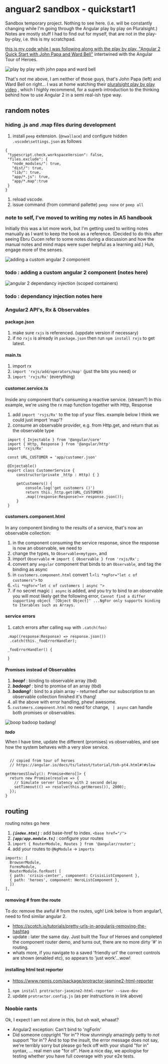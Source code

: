 # anguar2 sandbox - quickstart1

Sandbox temporary project. Nothing to see here. (i.e. will be constantly changing while I'm going through the Angular play by play on Pluralsight.) Notes are mostly stuff I had to find out for myself, that are not in the play-by-play, i.e. this is my scratchpad.

[this is my code while I was following along with the play by play, "Angular 2 Quick Start with John Papa and Ward Bell"](https://www.pluralsight.com/courses/play-by-play-angular-2-quick-start-john-papa-ward-bell) intertwined with the Angular Tour of Heroes.

![play by play with john papa and ward bell](notes/play-by-play.png)

That's not me above, I am neither of those guys, that's John Papa (left) and Ward Bell on right... I was at home watching their [pluralsight play by play video](https://www.pluralsight.com/courses/play-by-play-angular-2-quick-start-john-papa-ward-bell)
, which I highly recommend, for a superb introduction to the thinking behind how to use Angular 2 in a semi real-ish type way. 

## random notes

### hiding .js and .map files during development

1. install `peep` extension. (`@nwallace`) and configure hidden `.vscode\settings.json` as follows
 
 ```
{
  "typescript.check.workspaceVersion": false,
  "files.exclude": {
    "node_modules/": true,
    "dist/": true,
    "lib/": true,
    "app/*.js": true,
    "app/*.map":true
  }
}
 ```

1. reload vscode.
1. issue command (from command pallette) `peep none` or `peep all`

### note to self, I've moved to writing my notes in A5 handbook

Initially this was a lot more work, but I'm getting used to writing notes manually as I want to keep the book as a reference. (Decided to do this after seeing Ebru Cucen refer to some notes during a discussion and how the manual notes and mind maps were super helpful as a learning aid.) Huh, engage more of the senses.

![adding a custom angular 2 component](notes/page1.png)

### todo : adding a custom angular 2 component (notes here)

![angular 2 dependancy injection (scoped containers)](notes/page2.png)

### todo : dependancy injection notes here

### Angular2 API's, Rx & Observables

#### package.json

1. make sure `rxjs` is referenced. (uppdate version if necessary)
 1. if no `rxjs` is already in `package.json` then run `npm install rxjs` to get latest.

#### main.ts

1. import rx
 1. `import 'rxjs/add/operators/map'` (just the bits you need) or
 1. `import 'rxjs/Rx'`  (everything)

#### customer.service.ts

Inside any component that's consuming a reactive service. (stream?) In this example, we're using the rx map function together with Http, Response

1. add `import 'rsjs/Rx'` to the top of your files. example below I think we could just import 'map'?
1. consume an observable provider, e.g. from Http.get, and return that as the observable type

 ```
  import { Injectable } from '@angular/core'
  import { Http, Response } from '@angular/http'
  import 'rxjs/Rx' 

  const URL_CUSTOMER = 'app/customer.json'

  @Injectable()
  export class CustomerService {
      constructor(private _http : Http) { }
    
      getCustomers() {
          console.log('get customers ()')
          return this._http.get(URL_CUSTOMER)
          .map((response:Response)=> response.json());
      }
  }

 ```

#### customers.component.html

In any component binding to the results of a service, that's now an observable collection:

1. in the component consuming the service response, since the response is now an observable, we need to 
 1. change the types, to `Observable<mytype>`, and 
 1. import `Observable` => `import { Observable } from 'rxjs/Rx';` 
1. convert any `angular` component that binds to an `Observable`, and tag the binding as async
 1. in `customers.component.html` convert 
  1.`<li *ngFor="let c of customers">` to   
  1. `<li *ngFor="let c of customers | async ">`
1. if no secret magic `| async` is added, and you try to bind to an observable you will most likely get the following error, `Cannot find a differ supporting object '[Object Object]' ...NgFor only supports binding to Iterables such as Arrays.`

#### service errors

1. catch errors after calling `map` with `.catch(foo)`

```
 .map((response:Response) => response.json())
  .catch(this._fooErrorHandler);

 _fooErrorHandler() {

 }

```

#### Promises instead of Observables

1. ***boop!*** : binding to observable array (tbd)
1. ***badoop!*** : bind to promise of an array (tbd)
1. ***badang!*** : bind to a plain array - returned after our subscription to an observable collection finished it's thang! 
1. all the above with error handling, phew! awesome.
1. `customers.component.html` no need for change, ` | async` can handle both promises or observables.

![boop badoop badang!](notes/boop-badoop.png)

***todo***

When I have time, update the different (promises) vs observables, and see how the system behaves with a very slow service.

```

  // copied from tour of heroes
  // https://angular.io/docs/ts/latest/tutorial/toh-pt4.html#!#slow

getHeroesSlowly(): Promise<Hero[]> {
  return new Promise(resolve => {
    // Simulate server latency with 2 second delay
    setTimeout(() => resolve(this.getHeroes()), 2000);
  });
}

```

## routing

routing notes go here


1. ***`[index.html]`*** : add base-href to index. `<base href="/">`
1. ***`[app/app.module.ts]`*** : configure your routes
 1. `import { RouterModule, Routes } from '@angular/router';`
 1. add your routes to `@NgModule` -> `imports` 
 
  ```  
  imports: [
    BrowserModule,
    FormsModule,
    RouterModule.forRoot( [
    { path: 'crisis-center', component: CrisisListComponent },
    { path: 'heroes', component: HeroListComponent },
    ])
  ],

  ```

#### removing # from the route

To do: remove the awful # from the routes, ugh! Link below is from angular1, need to find similar angular 2.

- https://scotch.io/tutorials/pretty-urls-in-angularjs-removing-the-hashtag
- update : later the same day. Just built the Tour of Heroes and completed the component router demo, and turns out, there are no more dirty '#' in routing.
- whats more, if you navigate to a saved 'friendly url' the correct controls are shown (enabled etc), so appears to 'just work'...wow!

#### installing html test reporter

- https://www.npmjs.com/package/protractor-jasmine2-html-reporter

1. `npm install protractor-jasmine2-html-reporter --save-dev`
1. update `protractor.config.js` (as per instructions in link above)

### Noobie rants

Ok, I expect I am not alone in this, but oh wait, whaaat?

- Angular2 exception: Can't bind to 'ngForIn'
 - Did someone copyright "for in"? How stunningly amazingly petty to *not* support "for in"? And to top the insult, the error message does not say, we're terribly sorry but please go feck off with your stupid "for in" syntax, ... real men use "for of". Have a nice day, we apologise for testing whether you have full coverage with your e2e tests.
